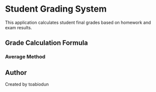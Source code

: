 # Student Grading System

This application calculates student final grades based on homework and exam results.

## Grade Calculation Formula

### Average Method 
## Author 
Created by toabiodun 
